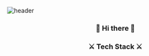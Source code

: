 
![header](https://capsule-render.vercel.app/api?type=Waving&color=auto&height=300&section=header&text=7UN4%&fontSize=90)
<br>

<h3 align="center">👋 Hi there 👋</h3>
<h3 align="center">⚔ Tech Stack ⚔</h3>
